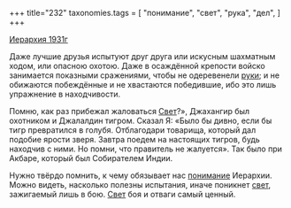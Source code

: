 +++
title="232"
taxonomies.tags = [
 "понимание",
 "свет",
 "рука",
 "дел",
]
+++

[Иерархия 1931г](/agni/1931)

Даже лучшие друзья испытуют друг друга или искусным шахматным ходом, или опасною охотою. Даже в осаждённой крепости войско занимается показными сражениями, чтобы не одеревенели [руки](/tags/рука); и не обижаются побеждённые и не хвастаются победившие, ибо это лишь упражнение в находчивости.   

Помню, как раз прибежал жаловаться [Свет](/tags/дел)?», Джахангир был охотником и Джалалдин тигром. Сказал Я: «Было бы дивно, если бы тигр превратился в голубя. Отблагодари товарища, который дал подобие ярости зверя. Завтра поедем на настоящих тигров, будь находчив с ними. Но помни, что правитель не жалуется». Так было при Акбаре, который был Собирателем Индии.   

Нужно твёрдо помнить, к чему обязывает нас [понимание](/tags/понимание) Иерархии. Можно видеть, насколько полезны испытания, иначе поникнет [свет](/tags/свет), зажигаемый лишь в бою. [Свет](/tags/свет) боя и отваги самый ценный.   


